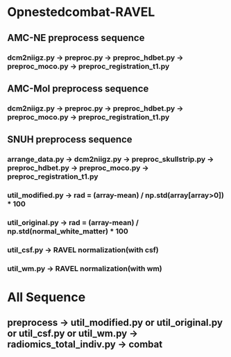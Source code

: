 # Opnestedcombat-RAVEL

## AMC-NE preprocess sequence

### dcm2niigz.py -> preproc.py -> preproc_hdbet.py -> preproc_moco.py -> preproc_registration_t1.py

## AMC-Mol preprocess sequence

### dcm2niigz.py -> preproc.py -> preproc_hdbet.py -> preproc_moco.py -> preproc_registration_t1.py

## SNUH preprocess sequence 

### arrange_data.py -> dcm2niigz.py -> preproc_skullstrip.py -> preproc_hdbet.py -> preproc_moco.py -> preproc_registration_t1.py


### util_modified.py -> rad = (array-mean) / np.std(array[array>0]) * 100 

### util_original.py -> rad = (array-mean) / np.std(normal_white_matter) * 100 

### util_csf.py -> RAVEL normalization(with csf)

### util_wm.py -> RAVEL normalization(with wm)

# All Sequence

## preprocess -> util_modified.py or util_original.py or util_csf.py or util_wm.py -> radiomics_total_indiv.py -> combat
